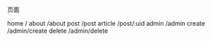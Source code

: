 页面

home /
about /about
post /post
    article /post/:uid
admin /admin
    create /admin/create
    delete /admin/delete